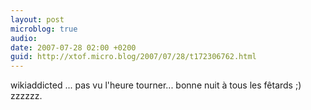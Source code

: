 ```yaml
---
layout: post
microblog: true
audio: 
date: 2007-07-28 02:00 +0200
guid: http://xtof.micro.blog/2007/07/28/t172306762.html
---
```

wikiaddicted ...  pas vu l'heure tourner...   bonne nuit à tous les fêtards ;) zzzzzz.
